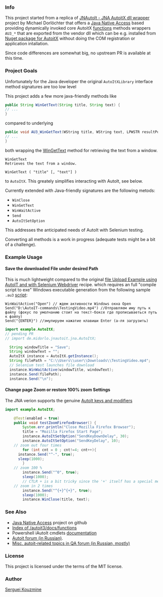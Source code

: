 ### Info

This project started from a replica of [JNAutoIt - JNA AutoitX dll wrapper](https://github.com/midorlo/JNAutoIt)
project by Michael Dorlöchter that offers a [Java Native Access](https://en.wikipedia.org/wiki/Java_Native_Access)
based  providing dynamically invoked core AutoitX [functions](https://documentation.help/AutoItX/) methods
wrappers `AU3_*` that are exported from the vendor dll which can be e.g. installed from
[Nuget package for AutoitX](https://www.nuget.org/packages/AutoItX/) without doing the COM registration or application intallation.

Since code differences are somewhat big, no upstream PR is available at this time.

### Project Goals

Unfortunately for the Java developer the original `AutoItXLibrary` interface method signatures are too low level

This project adds a few more java-friendly methods like
```java
public String WinGetText(String title, String text) {
// ...
}
```

compared to underlying
```java
public void AU3_WinGetText(WString title, WString text, LPWSTR resultPointer, int bufSize) {
// ...	
}
```
both wrapping the [WinGetText](https://www.autoitscript.com/autoit3/docs/functions/WinGetText.htm) method for retrieving the text from a window.
```basic
WinGetText
Retrieves the text from a window.

WinGetText ( "title" [, "text"] )
```
to `AutoItX`.  This greately simplifies interacting with AutoIt, see below.

Currently extended with Java-friendly signatures are the following metods:

  * `WinClose`
  * `WinGetText`
  * `WinWaitActive`
  * `Send`
  * `AutoItSetOption`

This addresses the anticipated needs of AutoIt with Selenium testing.

Converting all methods is a work in progress (adequate tests might be a  bit of a challenge).

### Example Usage

#### Save the downloaded File under desired Path

This is much lightweight compared to the
original  [file Upload Example using AutoIT and with Selenium Webdriver](https://www.guru99.com/use-autoit-selenium.html) recipe.
which requires an full "compile script to exe"
Windows executable generation from the following sample `.au3` [script](https://automated-testing.info/t/webdriver-features-rabota-s-upload-popup-windows-native-okno-pri-pomoshhi-selenium-web-driver/2288):
```basic
WinWaitActive("Open") // ждем активности Windows окна Open
Send("D:\AutoIT-commands\TestingVideo.mp4") //Отправляем иму путь к файлу (фокус по умолчанию стоит на текст-боксе где прописываеться путь к файлу)
Send("{ENTER}") //эмулируем нажатие клавиши Enter (а-ля загрузить)
```

```java
import example.AutoItX;
// pending PR
// import de.midorlo.jnautoit.jna.AutoItX;

  String windowTitle = "Save";
  String windowText = "";
  AutoItX instance = AutoItX.getInstance();
  String filePath =	"C:\\Users\\user\\Downloads\\TestingVideo.mp4";
  // Selenium test launches file download
  instance.WinWaitActive(windowTitle, windowText);
  instance.Send(filePath);
  instance.Send("\n");
```

#### Change page Zoom or restore 100% zoom Settings

The JNA verion supports the genuine [AutoIt keys and modifiers](https://www.autoitscript.com/autoit3/docs/appendix/SendKeys.htm)

```java
import example.AutoItX;

	@Test(enabled = true)
	public void testZoomFirefoxBrowser() {
		System.err.println("Close Mozilla Firefox Browser");
		title = "Mozilla Firefox Start Page";
		instance.AutoItSetOption("SendKeyDownDelay", 30);
		instance.AutoItSetOption("SendKeyDelay", 10);
    // zoom out four times
		for (int cnt = 0 ; cnt!=4; cnt++){
      instance.Send("^-", true);
      sleep(1000);
		}
    // zoom 100 %
		instance.Send("^0", true);
		sleep(1000);
		// CTLR + is a bit tricky since the '+' itself has a special meaning
    // zoom in 2 times
		instance.Send("^{+}^{+}", true);
		sleep(1000);
		instance.WinClose(title, text);
```
### See Also

  * [Java Native Access](https://github.com/java-native-access/jna) project on github
  * [Index of /autoit3/docs/functions](https://www.autoitscript.com/autoit3/docs/functions/)
  * Powershell iAutoIt cmdlets [documentation](https://www.autoitconsulting.com/site/scripting/autoit-cmdlets-for-windows-powershell/)
  * [Autoit forum (in Russian)](http://autoit-script.ru/index.php).
  * [Misc. autoit-related topics in QA forum (in Russian, mostly)](https://automated-testing.info/search?q=autoit)

### License
This project is licensed under the terms of the MIT license.

### Author
[Serguei Kouzmine](kouzmine_serguei@yahoo.com)
